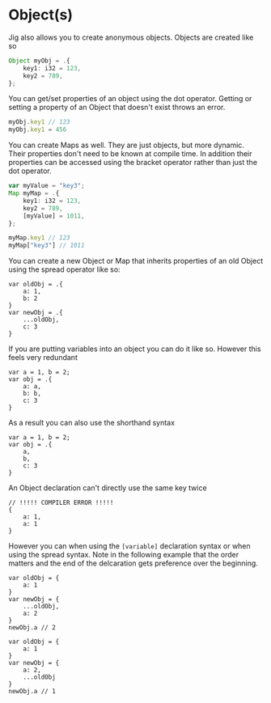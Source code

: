 # Object(s)
Jig also allows you to create anonymous objects. Objects are created like so
```ts
Object myObj = .{
    key1: i32 = 123,
    key2 = 789,
};
```

You can get/set properties of an object using the dot operator. Getting or setting a property of an Object that doesn't exist throws an error.
```ts
myObj.key1 // 123
myObj.key1 = 456
```

You can create Maps as well. They are just objects, but more dynamic. Their properties don't need to be known at compile time. In addition their properties can be accessed using the bracket operator rather than just the dot operator.

```ts
var myValue = "key3";
Map myMap = .{
    key1: i32 = 123,
    key2 = 789,
    [myValue] = 1011,
};

myMap.key1 // 123
myMap["key3"] // 1011
```

You can create a new Object or Map that inherits properties of an old Object using the spread operator like so:
```
var oldObj = .{
    a: 1,
    b: 2
}
var newObj = .{
    ...oldObj,
    c: 3
}
```
If you are putting variables into an object you can do it like so. However this feels very redundant
```
var a = 1, b = 2;
var obj = .{
    a: a,
    b: b,
    c: 3
}
```
As a result you can also use the shorthand syntax
```
var a = 1, b = 2;
var obj = .{
    a,
    b,
    c: 3
}
```
An Object declaration can't directly use the same key twice
```
// !!!!! COMPILER ERROR !!!!!
{
    a: 1,
    a: 1
}
```
However you can when using the `[variable]` declaration syntax or when using the spread syntax. Note in the following example that the order matters and the end of the delcaration gets preference over the beginning.
```
var oldObj = {
    a: 1
}
var newObj = {
    ...oldObj,
    a: 2
}
newObj.a // 2

var oldObj = {
    a: 1
}
var newObj = {
    a: 2,
    ...oldObj
}
newObj.a // 1
```
